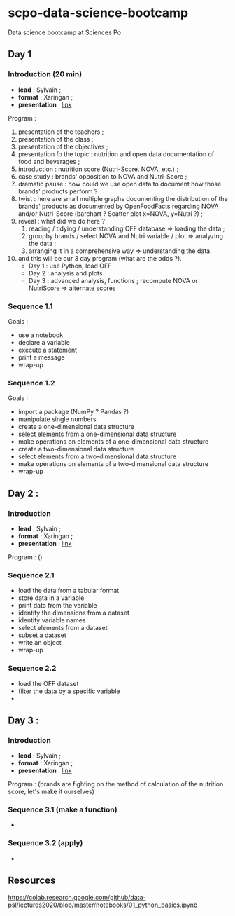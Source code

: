 # scpo-data-science-bootcamp
Data science bootcamp at Sciences Po

## Day 1

### Introduction (20 min)

* **lead** : Sylvain ;
* **format** : Xaringan ;
* **presentation** : [link]()

Program :

1. presentation of the teachers ;
2. presentation of the class ;
3. presentation of the objectives ;
4. presentation fo the topic : nutrition and open data documentation of food and beverages ;
5. introduction : nutrition score (Nutri-Score, NOVA, etc.) ;
6. case study : brands' opposition to NOVA and Nutri-Score ;
7. dramatic pause : how could we use open data to document how those brands' products perform ?
8. twist : here are small multiple graphs documenting the distribution of the brands' products as documented by OpenFoodFacts regarding NOVA and/or Nutri-Score (barchart ? Scatter plot x=NOVA, y=Nutri ?) ;
9. reveal : what did we do here ?
    1. reading / tidying / understanding OFF database => loading the data ;
    2. groupby brands / select NOVA and Nutri variable / plot => analyzing the data ;
    3. arranging it in a comprehensive way => understanding the data.
10. and this will be our 3 day program (what are the odds ?).
    - Day 1 : use Python, load OFF
    - Day 2 : analysis and plots
    - Day 3 : advanced analysis, functions ; recompute NOVA or NutriScore => alternate scores

### Sequence 1.1
Goals :
- use a notebook
- declare a variable
- execute a statement
- print a message
- wrap-up

### Sequence 1.2
Goals :
- import a package (NumPy ? Pandas ?)
- manipulate single numbers
- create a one-dimensional data structure
- select elements from a one-dimensional data structure
- make operations on elements of a one-dimensional data structure
- create a two-dimensional data structure
- select elements from a two-dimensional data structure
- make operations on elements of a two-dimensional data structure
- wrap-up

## Day 2 : 

### Introduction

* **lead** : Sylvain ;
* **format** : Xaringan ;
* **presentation** : [link]()

Program : ()


### Sequence 2.1
- load the data from a tabular format
- store data in a variable
- print data from the variable
- identify the dimensions from a dataset
- identify variable names
- select elements from a dataset
- subset a dataset
- write an object
- wrap-up

### Sequence 2.2
- load the OFF dataset
- filter the data by a specific variable
- 

## Day 3 : 

### Introduction

* **lead** : Sylvain ;
* **format** : Xaringan ;
* **presentation** : [link]()

Program : (brands are fighting on the method of calculation of the nutrition score, let's make it ourselves)


### Sequence 3.1 (make a function)
- 

### Sequence 3.2 (apply)
- 

## Resources
https://colab.research.google.com/github/data-psl/lectures2020/blob/master/notebooks/01_python_basics.ipynb
